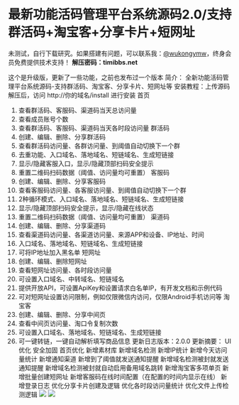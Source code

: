 # 最新功能活码管理平台系统源码2.0/支持群活码+淘宝客+分享卡片+短网址

未测试，自行下载研究。如果搭建有问题，可以联系我：[@wukongymw](http://t.me/wukongymw)，终身会员免费提供技术支持！
**解压密码：timibbs.net**

这个是升级版，更新了一些功能，之前也发布过一个版本
简介：
全新功能活码管理平台系统源码-支持群活码、淘宝客、分享卡片、短网址等
安装教程：上传源码解压后，访问 http://你的域名/install 进行安装
首页
1. 查看群活码、客服码、渠道码当天总访问量
2. 查看成员账号个数
3. 查看群活码、客服码、渠道码当天各时段访问量
群活码
1. 创建、编辑、删除、分享群活码
2. 查看群活码访问量、各群访问量、到阈值自动切换下一个群
3. 去重功能、入口域名、落地域名、短链域名、生成短链接
4. 显示/隐藏客服入口，显示/隐藏顶部扫码安全提示
5. 重置二维码扫码数据（阈值、访问量均可重置）
客服码
1. 创建、编辑、删除、分享客服码
2. 查看客服码访问量、各客服访问量、到阈值自动切换下一个群
3. 2种循环模式、入口域名、落地域名、短链域名、生成短链接
4. 显示/隐藏顶部扫码安全提示，显示/隐藏在线状态
5. 重置二维码扫码数据（阈值、访问量均可重置）
渠道码
1. 创建、编辑、删除、分享渠道码
2. 查看渠道码访问量、各渠道访问量、来源APP和设备、IP地址、时间
3. 入口域名、落地域名、短链域名、生成短链接
4. 可将IP地址加入黑名单
短网址
1. 创建、编辑、删除短网址
2. 查看短网址访问量、各时段访问量
3. 可设置入口域名、中转域名、短链域名
4. 提供开放API，可设置ApiKey和设置请求白名单IP，有开发文档和示例代码
5. 可对短网址设置访问限制，例如仅限微信内访问，仅限Android手机访问等
淘宝客
1. 创建、编辑、删除、分享中间页
2. 查看中间页访问量、淘口令复制次数
3. 可设置入口域名、落地域名、短链域名、生成短链接
4. 可一键转链，一键自动解析填写商品信息
更新日志版本：2.0.0
更新摘要：
UI优化
安全加固
首页优化
新增素材库
新增域名检测
新增IP统计
新增今天访问量统计
新增通知渠道
新增到了阈值就发送通知提醒
新增域名检测被封就发送通知提醒
新增域名检测被封就自动启用备用域名跳转
新增淘宝客多项单页
新增批量创建短网址
新增客服码在线时间配置（在配置的时间内显示在线）
新增登录日志
优化分享卡片创建及逻辑
优化各时段访问量统计
优化文件上传检测逻辑
[![](https://wukongymw.com/wp-content/uploads/2023/08/1691914678-451ec1bd75024fd.png)](https://wukongymw.com/wp-content/uploads/2023/08/1691914678-451ec1bd75024fd.png)
[![](https://wukongymw.com/wp-content/uploads/2023/08/1691914677-b2ad819475fccaf.png)](https://wukongymw.com/wp-content/uploads/2023/08/1691914677-b2ad819475fccaf.png)